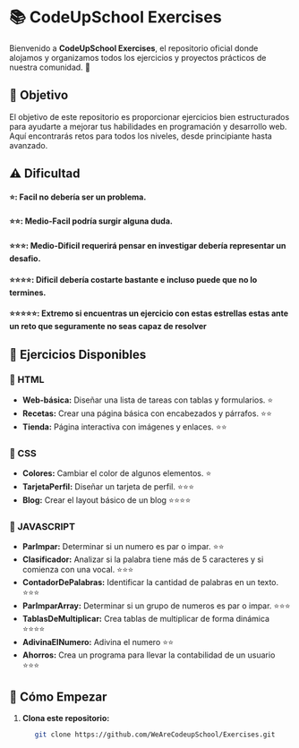 # 📚 CodeUpSchool Exercises

Bienvenido a **CodeUpSchool Exercises**, el repositorio oficial donde alojamos y organizamos todos los ejercicios y proyectos prácticos de nuestra comunidad. 🚀

## 🎯 Objetivo

El objetivo de este repositorio es proporcionar ejercicios bien estructurados para ayudarte a mejorar tus habilidades en programación y desarrollo web. Aquí encontrarás retos para todos los niveles, desde principiante hasta avanzado.

## ⚠️ Dificultad

#### ⭐: Facil no debería ser un problema.
#### ⭐⭐: Medio-Facil podría surgir alguna duda.
#### ⭐⭐⭐: Medio-Dificil requerirá pensar en investigar debería representar un desafio.
#### ⭐⭐⭐⭐: Dificil debería costarte bastante e incluso puede que no lo termines.
#### ⭐⭐⭐⭐⭐: Extremo si encuentras un ejercicio con estas estrellas estas ante un reto que seguramente no seas capaz de resolver

## 📖 Ejercicios Disponibles

### 📝 HTML
- **Web-básica:** Diseñar una lista de tareas con tablas y formularios. ⭐
- **Recetas:** Crear una página básica con encabezados y párrafos. ⭐⭐
- **Tienda:** Página interactiva con imágenes y enlaces. ⭐⭐

### 📝 CSS
- **Colores:** Cambiar el color de algunos elementos. ⭐
- **TarjetaPerfil:** Diseñar un tarjeta de perfil. ⭐⭐⭐
- **Blog:** Crear el layout básico de un blog ⭐⭐⭐⭐

### 📝 JAVASCRIPT
- **ParImpar:** Determinar si un numero es par o impar. ⭐⭐
- **Clasificador:** Analizar si la palabra tiene más de 5 caracteres y si comienza con una vocal. ⭐⭐⭐
- **ContadorDePalabras:** Identificar la cantidad de palabras en un texto. ⭐⭐⭐
- **ParImparArray:** Determinar si un grupo de numeros es par o impar. ⭐⭐⭐
- **TablasDeMultiplicar:** Crea tablas de multiplicar de forma dinámica ⭐⭐⭐⭐
- **AdivinaElNumero:** Adivina el numero ⭐⭐
- **Ahorros:** Crea un programa para llevar la contabilidad de un usuario ⭐⭐⭐

## 🚀 Cómo Empezar

1. **Clona este repositorio:**
   ```bash
      git clone https://github.com/WeAreCodeupSchool/Exercises.git

